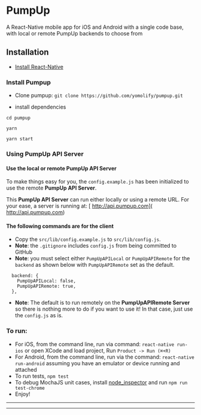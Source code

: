 PumpUp 
==================================
A React-Native mobile app for iOS and Android with a single code base, with local or remote PumpUp backends to choose from

## Installation

* [Install React-Native](https://facebook.github.io/react-native/docs/getting-started.html#content)

### Install Pumpup
* Clone pumpup: `git clone https://github.com/yomolify/pumpup.git`

* install dependencies

```
cd pumpup

yarn

yarn start
```

### Using PumpUp API Server

#### Use the local or remote PumpUp API Server
To make things easy for you, the `config.example.js` has been initialized to use the remote **PumpUp API Server**.

This **PumpUp API Server** can run either locally or using a remote URL. For your ease, a server is running at: [ http://api.pumpup.com]( http://api.pumpup.com)


#### The following commands are for the client

*  Copy the ```src/lib/config.example.js``` to ```src/lib/config.js```.  
* **Note**: the `.gitignore` includes `config.js` from being committed to GitHub
* **Note**: you must select either  `PumpUpAPILocal` or `PumpUpAPIRemote` for the ```backend``` as shown below with `PumpUpAPIRemote` set as the default.

```
  backend: {
    PumpUpAPILocal: false,
    PumpUpAPIRemote: true,
  },
```
* **Note**: The default is to run remotely on the **PumpUpAPIRemote Server** so there is nothing more to do if you want to use it! In that case, just use the `config.js` as is.

### To run:
* For iOS, from the command line, run via command: ```react-native run-ios``` or open XCode and load project, Run ```Product -> Run (⌘+R)```
* For Android, from the command line, run via the command: ```react-native run-android``` assuming you have an emulator or device running and attached
* To run tests, ```npm test```
* To debug MochaJS unit cases, install [node_inspector](https://github.com/node-inspector/node-inspector) and run ```npm run test-chrome```
* Enjoy!


----------


------------
